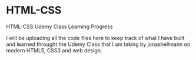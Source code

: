 # HTML-CSS
HTML-CSS Udemy Class Learning Progress

I will be uploading all the code files here to keep track of what I have built and learned throught the Udemy Class that I am taking by jonashellmann on modern HTML5, CSS3 and web design.
